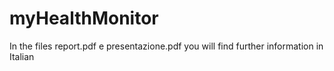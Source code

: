 # myHealthMonitor

In the files report.pdf e presentazione.pdf you will find further information in Italian
